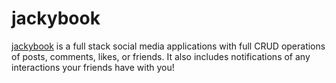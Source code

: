 # jackybook

[jackybook](https://jackybook.vercel.app/) is a full stack social media applications with full CRUD operations of posts, comments, likes, or friends. It also includes notifications of any interactions your friends have with you!
